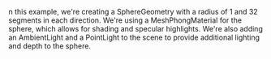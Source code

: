 n this example, we're creating a SphereGeometry with a radius of 1 and 32 segments in each direction. We're using a MeshPhongMaterial for the sphere, which allows for shading and specular highlights. We're also adding an AmbientLight and a PointLight to the scene to provide additional lighting and depth to the sphere.
